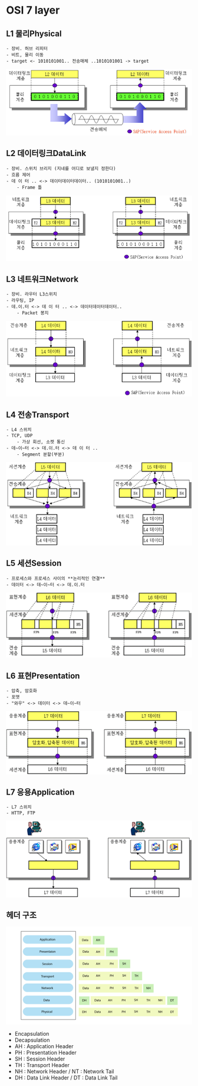 # OSI 7 layer
## L1 물리Physical
    - 장비. 허브 리피터
    - 비트, 물리 이동
    - target <- 1010101001.. 전송매체 ..1010101001 -> target

![physical](./img/physical.png)

## L2 데이터링크DataLink 
    - 장비. 스위치 브리지 (지네를 어디로 보낼지 정한다)
    - 흐름 제어
    - 데 이 터 .. <-> 데이터데이터데이터.. (1010101001..)
        - Frame 틀

![datalink](./img/datalink.png)

## L3 네트워크Network 
    - 장비. 라우터 L3스위치
    - 라우팅, IP
    - 데.이.터 <-> 데 이 터 .. <-> 데이터데이터데이터..
        - Packet 봉지

![network](./img/network.png)

## L4 전송Transport
    - L4 스위치
    - TCP, UDP
        - 가상 회선, 소켓 통신
    - 데~이~터 <-> 데.이.터 <-> 데 이 터 ..
        - Segment 분할(부분)

![transport](./img/transport.png)

## L5 세션Session
    - 프로세스와 프로세스 사이의 **논리적인 연결**
    - 데이터 <-> 데~이~터 <-> 데.이.터

![session](./img/session.png)

## L6 표현Presentation
    - 압축, 암호화
    - 포맷
    - "와우" <-> 데이터 <-> 데~이~터

![presentation](./img/presentation.png)

## L7 응용Application
    - L7 스위치
    - HTTP, FTP

![application](./img/application.png)

## 헤더 구조

![osi7data](./img/osi7data.jpg)

- Encapsulation
- Decapsulation
- AH : Application Header
- PH : Presentation Header
- SH : Session Header
- TH : Transport Header
- NH : Network Header / NT : Network Tail
- DH : Data Link Header / DT : Data Link Tail

